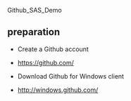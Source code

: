 Github_SAS_Demo
## preparation

* Create a Github account

 * https://github.com/
 
* Download Github for Windows client

 * http://windows.github.com/ 
 
 
